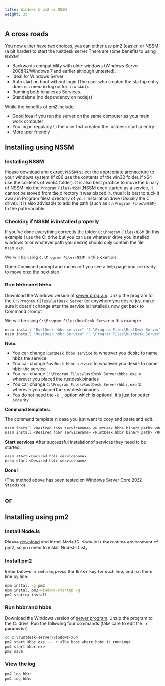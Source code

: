 ```yaml
---
title: Windows & pm2 or NSSM
weight: 20
---
```


## A cross roads
You now either have two choices, you can either use pm2 (easier) or NSSM (a bit harder) to start the rustdesk server
There are some benefits to using NSSM:
- Backwards compatibility with older windows (Windows Server 2008R2/Windows 7 and earlier although untested).
- Ideal for Windows Server
- Auto start on boot without login (The user who created the startup entry does not need to log on for it to start).
- Running both binaies as Services.
- Standalone (no dependency on nodejs)

While the benefits of pm2 include:
- Good idea if you run the server on the same computer as your main work computer
- You logon regularly to the user that created the rustdesk startup entry
- More user friendly

## Installing using NSSM

### Installing NSSM
Please [download](http://nssm.cc/release/nssm-2.24.zip) and extract NSSM select the appropriate 
architecture to your windows system (if x86 use the contents of the win32 folder, if x64 use the 
contents of win64 folder). It is also best practice to move the binary of NSSM into the 
`Program Files\NSSM` (NSSM once started as a service, it cannot be moved from the directory it was placed in.
thus it is best to tuck it away in Program files) directory of your Installation drive (Usually the C drive). 
It is also advisable to add the path (such as `C:\Program Files\NSSM`) to the path variable. 


### Checking if NSSM is installed properly
If you've done everything correctly the folder `C:\Program Files\NSSM` (in this example I use the C: 
drive but you can use whatever drive you installed windows to or whatever path you desire) should 
only contain the file `nssm.exe`. 

We will be using `C:\Program Files\NSSM` in this example

Open Command prompt and run `nssm` if you see a help page you are ready to move onto the next step

### Run hbbr and hbbs
Download the Windows version of [server program](https://github.com/rustdesk/rustdesk-server/releases). 
Unzip the program to the `C:\Program Files\RustDesk Server` (or anywhere you desire just make sure it
doesn't change after the service is installed). now get back to Command prompt

We will be using `C:\Program Files\RustDesk Server` in this example
```cmd
nssm install "RustDesk hbbs service" "C:\Program Files\RustDesk Server\hbbs.exe" -r 0.0.0.0 -k _
nssm install "RustDesk hbbr Service" "C:\Program Files\RustDesk Server\hbbr.exe" -k _
```
**Note:**
- You can change `RustDesk hbbs service` to whatever you desire to name hbbs the service
- You can change `RustDesk hbbr service` to whatever you desire to name hbbr the service
- You can change `C:\Program Files\RustDesk Server\hbbs.exe` to wherever you placed the rustdesk binaries
- You can change `C:\Program Files\RustDesk Server\hbbr.exe` to wherever you placed the rustdesk binaries
- You do not need the `-k _` option which is optional, it's just for better security

**Command templates:**

The command template in case you just want to copy and paste and edit.

```cmd
nssm install <Desired hbbs servicename> <RustDesk hbbs binary path> <RustDesk hbbs arguments>
nssm install <Desired hbbr servicename> <RustDesk hbbr binary path> <RustDesk hbbr arguments>
```

**Start services**
After successful instalationof services they need to be started.
```cmd
nssm start <Desired hbbs servicename>
nssm start <Desired hbbr servicename>
```


**Done !**

(The method above has been tested on Windows Server Core 2022 Standard).

## or

## Installing using pm2

### Install NodeJs

Please [download](https://nodejs.org/dist/v16.14.2/node-v16.14.2-x86.msi) and install NodeJS.
NodeJs is the runtime environment of pm2, so you need to install NodeJs first。

### Install pm2

Enter belows in `cmd.exe`, press the <kbd>Enter</kbd> key for each line, and run them line by line.

```cmd
npm install -g pm2
npm install pm2-windows-startup -g
pm2-startup install
```

### Run hbbr and hbbs

Download the Windows version of [server program](https://github.com/rustdesk/rustdesk-server/releases). Unzip the program to the C: drive. Run the following four commands (take care to edit the `-r` parameter):

```cmd
cd c:\rustdesk-server-windows-x64
pm2 start hbbs.exe -- -r <The host where hbbr is running>
pm2 start hbbr.exe 
pm2 save
```

### View the log

```cmd
pm2 log hbbr
pm2 log hbbs
```
